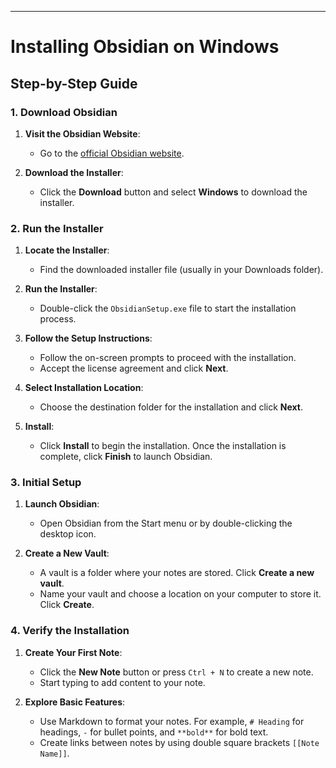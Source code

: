 
---

# Installing Obsidian on Windows

## Step-by-Step Guide

### 1. Download Obsidian

1. **Visit the Obsidian Website**:
    
    - Go to the [official Obsidian website](https://obsidian.md/).
2. **Download the Installer**:
    
    - Click the **Download** button and select **Windows** to download the installer.

### 2. Run the Installer

1. **Locate the Installer**:
    
    - Find the downloaded installer file (usually in your Downloads folder).
2. **Run the Installer**:
    
    - Double-click the `ObsidianSetup.exe` file to start the installation process.
3. **Follow the Setup Instructions**:
    
    - Follow the on-screen prompts to proceed with the installation.
    - Accept the license agreement and click **Next**.
4. **Select Installation Location**:
    
    - Choose the destination folder for the installation and click **Next**.
5. **Install**:
    
    - Click **Install** to begin the installation. Once the installation is complete, click **Finish** to launch Obsidian.

### 3. Initial Setup

1. **Launch Obsidian**:
    
    - Open Obsidian from the Start menu or by double-clicking the desktop icon.
2. **Create a New Vault**:
    
    - A vault is a folder where your notes are stored. Click **Create a new vault**.
    - Name your vault and choose a location on your computer to store it. Click **Create**.

### 4. Verify the Installation

1. **Create Your First Note**:
    
    - Click the **New Note** button or press `Ctrl + N` to create a new note.
    - Start typing to add content to your note.
2. **Explore Basic Features**:
    
    - Use Markdown to format your notes. For example, `# Heading` for headings, `-` for bullet points, and `**bold**` for bold text.
    - Create links between notes by using double square brackets `[[Note Name]]`.
